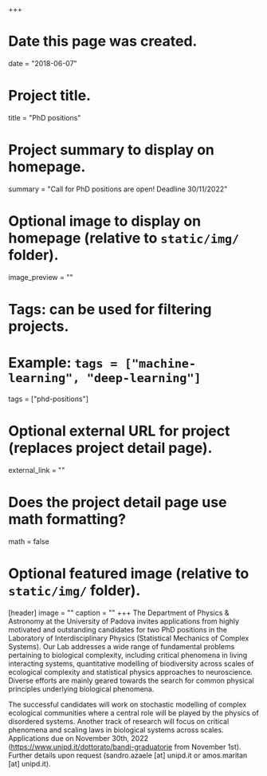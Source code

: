+++
# Date this page was created.
date = "2018-06-07"

# Project title.
title = "PhD positions"

# Project summary to display on homepage.
summary = "Call for PhD positions are open! Deadline 30/11/2022"

# Optional image to display on homepage (relative to `static/img/` folder).
image_preview = ""

# Tags: can be used for filtering projects.
# Example: `tags = ["machine-learning", "deep-learning"]`
tags = ["phd-positions"]

# Optional external URL for project (replaces project detail page).
external_link = ""

# Does the project detail page use math formatting?
math = false

# Optional featured image (relative to `static/img/` folder).
[header]
image = ""
caption = ""
+++
The Department of Physics & Astronomy at the University of Padova invites applications from highly motivated and outstanding candidates for two PhD positions in the Laboratory of Interdisciplinary Physics (Statistical Mechanics of Complex Systems). Our Lab addresses a wide range of fundamental problems pertaining to biological complexity, including critical phenomena in living interacting systems, quantitative modelling of biodiversity across scales of ecological complexity and statistical physics approaches to neuroscience. Diverse efforts are mainly geared towards the search for common physical principles underlying biological phenomena.

The successful candidates will work on stochastic modelling of complex ecological communities where a central role will be played by the physics of disordered systems. Another track of research will focus on critical phenomena and scaling laws in biological systems across scales. Applications due on November 30th, 2022 (https://www.unipd.it/dottorato/bandi-graduatorie from November 1st). Further details upon request (sandro.azaele [at] unipd.it or amos.maritan [at] unipd.it).
